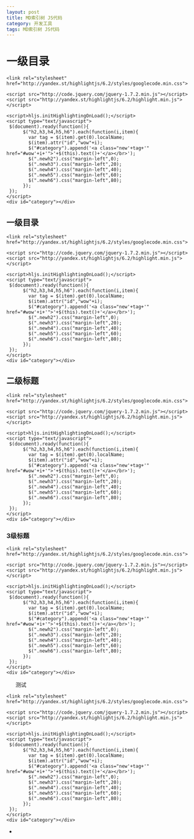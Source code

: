 ```yaml
---
layout: post
title: MD索引树 JS代码
category: 开发工具
tags: MD索引树 JS代码
---
```


# 一级目录

	<link rel="stylesheet" href="http://yandex.st/highlightjs/6.2/styles/googlecode.min.css">
	 
	<script src="http://code.jquery.com/jquery-1.7.2.min.js"></script>
	<script src="http://yandex.st/highlightjs/6.2/highlight.min.js"></script>
	 
	<script>hljs.initHighlightingOnLoad();</script>
	<script type="text/javascript">
	 $(document).ready(function(){
	      $("h2,h3,h4,h5,h6").each(function(i,item){
	        var tag = $(item).get(0).localName;
	        $(item).attr("id","wow"+i);
	        $("#category").append('<a class="new'+tag+'" href="#wow'+i+'">'+$(this).text()+'</a></br>');
	        $(".newh2").css("margin-left",0);
	        $(".newh3").css("margin-left",20);
	        $(".newh4").css("margin-left",40);
	        $(".newh5").css("margin-left",60);
	        $(".newh6").css("margin-left",80);
	      });
	 });
	</script>
	<div id="category"></div>

## 一级目录

	<link rel="stylesheet" href="http://yandex.st/highlightjs/6.2/styles/googlecode.min.css">
	 
	<script src="http://code.jquery.com/jquery-1.7.2.min.js"></script>
	<script src="http://yandex.st/highlightjs/6.2/highlight.min.js"></script>
	 
	<script>hljs.initHighlightingOnLoad();</script>
	<script type="text/javascript">
	 $(document).ready(function(){
	      $("h2,h3,h4,h5,h6").each(function(i,item){
	        var tag = $(item).get(0).localName;
	        $(item).attr("id","wow"+i);
	        $("#category").append('<a class="new'+tag+'" href="#wow'+i+'">'+$(this).text()+'</a></br>');
	        $(".newh2").css("margin-left",0);
	        $(".newh3").css("margin-left",20);
	        $(".newh4").css("margin-left",40);
	        $(".newh5").css("margin-left",60);
	        $(".newh6").css("margin-left",80);
	      });
	 });
	</script>
	<div id="category"></div>

<h2> 二级标题 </h2>

	<link rel="stylesheet" href="http://yandex.st/highlightjs/6.2/styles/googlecode.min.css">
	 
	<script src="http://code.jquery.com/jquery-1.7.2.min.js"></script>
	<script src="http://yandex.st/highlightjs/6.2/highlight.min.js"></script>
	 
	<script>hljs.initHighlightingOnLoad();</script>
	<script type="text/javascript">
	 $(document).ready(function(){
	      $("h2,h3,h4,h5,h6").each(function(i,item){
	        var tag = $(item).get(0).localName;
	        $(item).attr("id","wow"+i);
	        $("#category").append('<a class="new'+tag+'" href="#wow'+i+'">'+$(this).text()+'</a></br>');
	        $(".newh2").css("margin-left",0);
	        $(".newh3").css("margin-left",20);
	        $(".newh4").css("margin-left",40);
	        $(".newh5").css("margin-left",60);
	        $(".newh6").css("margin-left",80);
	      });
	 });
	</script>
	<div id="category"></div>
<h3> 3级标题</h3>

	<link rel="stylesheet" href="http://yandex.st/highlightjs/6.2/styles/googlecode.min.css">
	 
	<script src="http://code.jquery.com/jquery-1.7.2.min.js"></script>
	<script src="http://yandex.st/highlightjs/6.2/highlight.min.js"></script>
	 
	<script>hljs.initHighlightingOnLoad();</script>
	<script type="text/javascript">
	 $(document).ready(function(){
	      $("h2,h3,h4,h5,h6").each(function(i,item){
	        var tag = $(item).get(0).localName;
	        $(item).attr("id","wow"+i);
	        $("#category").append('<a class="new'+tag+'" href="#wow'+i+'">'+$(this).text()+'</a></br>');
	        $(".newh2").css("margin-left",0);
	        $(".newh3").css("margin-left",20);
	        $(".newh4").css("margin-left",40);
	        $(".newh5").css("margin-left",60);
	        $(".newh6").css("margin-left",80);
	      });
	 });
	</script>
	<div id="category"></div>

<ul>测试</ul>

	<link rel="stylesheet" href="http://yandex.st/highlightjs/6.2/styles/googlecode.min.css">
	 
	<script src="http://code.jquery.com/jquery-1.7.2.min.js"></script>
	<script src="http://yandex.st/highlightjs/6.2/highlight.min.js"></script>
	 
	<script>hljs.initHighlightingOnLoad();</script>
	<script type="text/javascript">
	 $(document).ready(function(){
	      $("h2,h3,h4,h5,h6").each(function(i,item){
	        var tag = $(item).get(0).localName;
	        $(item).attr("id","wow"+i);
	        $("#category").append('<a class="new'+tag+'" href="#wow'+i+'">'+$(this).text()+'</a></br>');
	        $(".newh2").css("margin-left",0);
	        $(".newh3").css("margin-left",20);
	        $(".newh4").css("margin-left",40);
	        $(".newh5").css("margin-left",60);
	        $(".newh6").css("margin-left",80);
	      });
	 });
	</script>
	<div id="category"></div>
-
